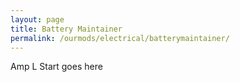 ```yaml
---
layout: page
title: Battery Maintainer
permalink: /ourmods/electrical/batterymaintainer/
---
```

Amp L Start goes here
